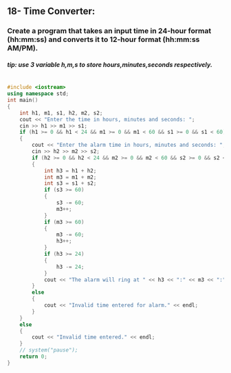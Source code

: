 ## 18- Time Converter:
### Create a program that takes an input time in 24-hour format (hh:mm:ss) and converts it to 12-hour format (hh:mm:ss AM/PM).
##### tip: use 3 variable h,m,s to store hours,minutes,seconds respectively.
```cpp

#include <iostream>
using namespace std;
int main()
{
    int h1, m1, s1, h2, m2, s2;
    cout << "Enter the time in hours, minutes and seconds: ";
    cin >> h1 >> m1 >> s1;
    if (h1 >= 0 && h1 < 24 && m1 >= 0 && m1 < 60 && s1 >= 0 && s1 < 60)
    {
        cout << "Enter the alarm time in hours, minutes and seconds: ";
        cin >> h2 >> m2 >> s2;
        if (h2 >= 0 && h2 < 24 && m2 >= 0 && m2 < 60 && s2 >= 0 && s2 < 60)
        {
            int h3 = h1 + h2;
            int m3 = m1 + m2;
            int s3 = s1 + s2;
            if (s3 >= 60)
            {
                s3 -= 60;
                m3++;
            }
            if (m3 >= 60)
            {
                m3 -= 60;
                h3++;
            }
            if (h3 >= 24)
            {
                h3 -= 24;
            }
            cout << "The alarm will ring at " << h3 << ":" << m3 << ":" << s3 << endl;
        }
        else
        {
            cout << "Invalid time entered for alarm." << endl;
        }
    }
    else
    {
        cout << "Invalid time entered." << endl;
    }
    // system("pause");
    return 0;
}
```
